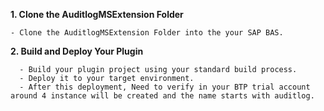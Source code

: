 **1. Clone the AuditlogMSExtension Folder**

    - Clone the AuditlogMSExtension Folder into the your SAP BAS.
          
**2. Build and Deploy Your Plugin**

      - Build your plugin project using your standard build process.
      - Deploy it to your target environment.
      - After this deployment, Need to verify in your BTP trial account around 4 instance will be created and the name starts with auditlog. 
      
